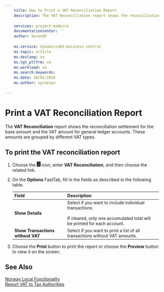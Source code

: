 ```yaml
---
    title: How to Print a VAT Reconciliation Report
    description: The VAT Reconciliation report shows the reconciliation settlement for the base amount and the VAT amount for general ledger accounts. These amounts are grouped by different VAT types.

    services: project-madeira
    documentationcenter: ''
    author: SorenGP

    ms.service: dynamics365-business-central
    ms.topic: article
    ms.devlang: na
    ms.tgt_pltfrm: na
    ms.workload: na
    ms.search.keywords:
    ms.date: 10/01/2018
    ms.author: sgroespe

---
```

# Print a VAT Reconciliation Report
The **VAT Reconciliation** report shows the reconciliation settlement for the base amount and the VAT amount for general ledger accounts. These amounts are grouped by different VAT types.  

## To print the VAT reconciliation report  

1.  Choose the ![Search for Page or Report](../../media/ui-search/search_small.png "Search for Page or Report icon") icon, enter **VAT Reconciliation**, and then choose the related link.  
2.  On the **Options** FastTab, fill in the fields as described in the following table.  

    |Field|Description|  
    |---------------------------------|---------------------------------------|  
    |**Show Details**|Select if you want to include individual transactions.<br /><br /> If cleared, only one accumulated total will be printed for each account.|  
    |**Show Transactions without VAT**|Select if you want to print a list of all transactions without VAT amounts.|  

3.  Choose the **Print** button to print the report or choose the **Preview** button to view it on the screen.  

## See Also  
 [Norway Local Functionality](norway-local-functionality.md)   
 [Report VAT to Tax Authorities](../../finance-how-report-vat.md)
